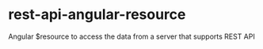 # rest-api-angular-resource
Angular $resource to access the data from a server that supports REST API
